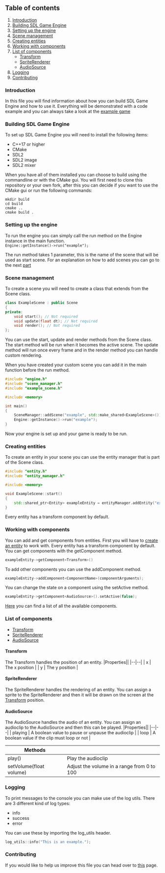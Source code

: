 ## Table of contents
1. [Introduction](#introduction)
2. [Building SDL Game Engine](#setup)
3. [Setting up the engine](#setup-engine)
4. [Scene management](#scene-management)
5. [Creating entities](#creating-entities)
6. [Working with components](#components)
7. [List of components](#components-list)
    - [Transform](#transform)
    - [SpriteRenderer](#spriterenderer)
    - [AudioSource](#audiosource)
9. [Logging](#logging)
10. [Contributing](#contributing)

### Introduction <a name="introduction"></a>
In this file you will find information about how you can build SDL Game Engine and how to use it. Everything will be demonstrated with a code example and you can always take a look at the [example game](https://github.com/JelleVos1/sdl-game-engine/tree/master/example-game)

### Building SDL Game Engine <a name="setup"></a>
To set up SDL Game Engine you will need to install the following items:
- C++17 or higher
- CMake
- SDL2
- SDL2 image
- SDL2 mixer

When you have all of them installed you can choose to build using the commandline or with the CMake gui.
You will first need to clone this repository or your own fork, after this you can decide if you want to use the CMake gui or run the following commands:
```
mkdir build
cd build
cmake ..
cmake build .
```

### Setting up the engine <a name="setup-engine"></a>
To run the engine you can simply call the run method on the Engine instance in the main function.<br>
`Engine::getInstance()->run("example");`

The run method takes 1 parameter, this is the name of the scene that will be used as start scene. For an explanation on how to add scenes you can go to the next [part](#scene-management) 

### Scene management <a name="scene-management"></a>
To create a scene you will need to create a class that extends from the Scene class.
```c++
class ExampleScene : public Scene
{
private:
    void start(); // Not required
    void update(float dt); // Not required
    void render(); // Not required
};
```
You can use the start, update and render methods from the Scene class. The start method will be run when it becomes the active scene. The update method will run once every frame and in the render method you can handle custom rendering.

When you have created your custom scene you can add it in the main function before the run method.
```c++
#include "engine.h"
#include "scene_manager.h"
#include "example_scene.h"

#include <memory>

int main()
{
    SceneManager::addScene("example", std::make_shared<ExampleScene>());
    Engine::getInstance()->run("example");
}
```
Now your engine is set up and your game is ready to be run.

### Creating entities <a name="creating-entities"></a>
To create an entity in your scene you can use the entity manager that is part of the Scene class.
```c++
#include "entity.h"
#include "entity_manager.h"

#include <memory>

void ExampleScene::start()
{
    std::shared_ptr<Entity> exampleEntity = entityManager.addEntity("exampleEntity");
}
```
Every entity has a transform component by default.

### Working with components <a name="components"></a>
You can add and get components from entities. First you will have to [create an entity](#creating-entities) to work with. Every entity has a transform component by default. You can get components with the getComponent method.
```c++
exampleEntity->getComponent<Transform>()
```
To add other components you can use the addComponent method.
```c++
exampleEntity->addComponent<ComponentName>(componentArguments);
```
You can change the state on a component using the setActive method.
```c++
exampleEntity->getComponent<AudioSource>().setActive(false);
```

[Here](#components-list) you can find a list of all the available components.

### List of components <a name="components-list"></a>
- [Transform](#transform)
- [SpriteRenderer](#spriterenderer)
- [AudioSource](#audiosource)

#### Transform <a name="transform"></a>
The Transform handles the position of an entity.
|Properties||
|--|--|
| x | The x position |
| y | The y position |

#### SpriteRenderer <a name="spriterenderer"></a>
The SpriteRenderer handles the rendering of an entity. You can assign a sprite to the SpriteRenderer and then it will be drawn on the screen at the [Transform](#transform) position.

#### AudioSource <a name="audiosource"></a>
The AudioSource handles the audio of an entity. You can assign an audioclip to the AudioSource and then this can be played.
|Properties||
|--|--|
| playing | A boolean value to pause or unpause the audioclip |
| loop | A boolean value if the clip must loop or not |
<br>

|Methods| |
|--|--|
| play() | Play the audioclip |
| setVolume(float volume) | Adjust the volume in a range from 0 to 100 |

### Logging <a name="logging"></a>
To print messages to the console you can make use of the log utils.
There are 3 different kind of log types:
- info
- success
- error

You can use these by importing the log_utils header.
```c++
log_utils::info("This is an example.");
```

### Contributing <a name="contributing"></a>
If you would like to help us improve this file you can head over to [this](https://github.com/JelleVos1/sdl-game-engine/blob/master/CONTRIBUTING.md) page. 
